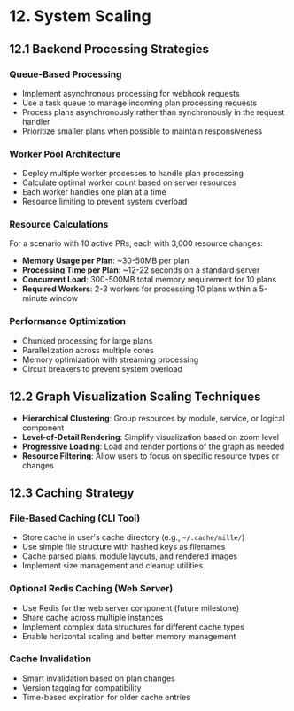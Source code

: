 # 12. System Scaling

## 12.1 Backend Processing Strategies

### Queue-Based Processing
- Implement asynchronous processing for webhook requests
- Use a task queue to manage incoming plan processing requests
- Process plans asynchronously rather than synchronously in the request handler
- Prioritize smaller plans when possible to maintain responsiveness

### Worker Pool Architecture
- Deploy multiple worker processes to handle plan processing
- Calculate optimal worker count based on server resources
- Each worker handles one plan at a time
- Resource limiting to prevent system overload

### Resource Calculations
For a scenario with 10 active PRs, each with 3,000 resource changes:

- **Memory Usage per Plan**: ~30-50MB per plan
- **Processing Time per Plan**: ~12-22 seconds on a standard server
- **Concurrent Load**: 300-500MB total memory requirement for 10 plans
- **Required Workers**: 2-3 workers for processing 10 plans within a 5-minute window

### Performance Optimization
- Chunked processing for large plans
- Parallelization across multiple cores
- Memory optimization with streaming processing
- Circuit breakers to prevent system overload

## 12.2 Graph Visualization Scaling Techniques

- **Hierarchical Clustering**: Group resources by module, service, or logical component
- **Level-of-Detail Rendering**: Simplify visualization based on zoom level
- **Progressive Loading**: Load and render portions of the graph as needed
- **Resource Filtering**: Allow users to focus on specific resource types or changes

## 12.3 Caching Strategy

### File-Based Caching (CLI Tool)
- Store cache in user's cache directory (e.g., `~/.cache/mille/`)
- Use simple file structure with hashed keys as filenames
- Cache parsed plans, module layouts, and rendered images
- Implement size management and cleanup utilities

### Optional Redis Caching (Web Server)
- Use Redis for the web server component (future milestone)
- Share cache across multiple instances
- Implement complex data structures for different cache types
- Enable horizontal scaling and better memory management

### Cache Invalidation
- Smart invalidation based on plan changes
- Version tagging for compatibility
- Time-based expiration for older cache entries
